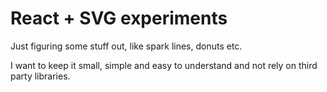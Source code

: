 # React + SVG experiments

Just figuring some stuff out, like spark lines, donuts etc.

I want to keep it small, simple and easy to understand and
not rely on third party libraries.
